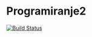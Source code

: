 # Programiranje2


[![Build Status](https://travis-ci.org/Meemaw/Programiranje2.svg?branch=master)](https://travis-ci.org/Meemaw/Programiranje2)
